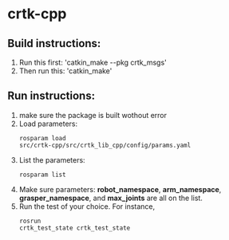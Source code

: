 # crtk-cpp


Build instructions:
----------
1. Run this first: 'catkin_make --pkg crtk_msgs'
2. Then run this: 'catkin_make'


Run instructions:
----------
1. make sure the package is built wothout error
2. Load parameters: <pre><code>rosparam load src/crtk-cpp/src/crtk_lib_cpp/config/params.yaml</pre></code>
3. List the parameters: <pre><code>rosparam list</pre></code>
4. Make sure parameters: **robot_namespace**, **arm_namespace**, **grasper_namespace**, and **max_joints** are all on the list.
5. Run the test of your choice. For instance, <pre><code>rosrun crtk_test_state crtk_test_state</pre></code>

